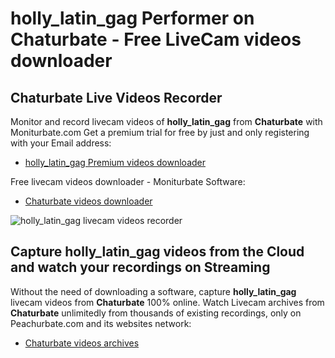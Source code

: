 # holly_latin_gag Performer on Chaturbate - Free LiveCam videos downloader

## Chaturbate Live Videos Recorder

Monitor and record livecam videos of **holly_latin_gag** from **Chaturbate** with Moniturbate.com
Get a premium trial for free by just and only registering with your Email address:
* [holly_latin_gag Premium videos downloader](https://moniturbate.com/request-demo-licence-key.html)

Free livecam videos downloader - Moniturbate Software:
* [Chaturbate videos downloader](https://moniturbate.com/moniturbate-download-software.html)

![holly_latin_gag livecam videos recorder](https://peachurnet.com/templates/moniturbate-software.png)


## Capture holly_latin_gag videos from the Cloud and watch your recordings on Streaming

Without the need of downloading a software, capture **holly_latin_gag** livecam videos from **Chaturbate** 100% online.
Watch Livecam archives from **Chaturbate** unlimitedly from thousands of existing recordings, only on Peachurbate.com and its websites network:
* [Chaturbate videos archives](https://peachurnet.com/)